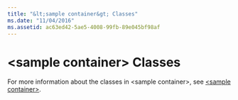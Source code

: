 ```yaml
---
title: "&lt;sample container&gt; Classes"
ms.date: "11/04/2016"
ms.assetid: ac63ed42-5ae5-4008-99fb-89e045bf98af
---
```

# &lt;sample container&gt; Classes

For more information about the classes in \<sample container>, see [\<sample container>](../standard-library/sample-container.md).
